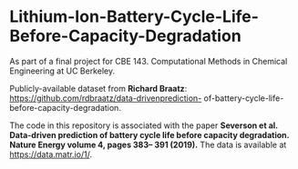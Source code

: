 # Lithium-Ion-Battery-Cycle-Life-Before-Capacity-Degradation
As part of a final project for CBE 143. Computational Methods in Chemical Engineering at UC Berkeley. 

Publicly-available dataset from **Richard Braatz**: https://github.com/rdbraatz/data-drivenprediction-
of-battery-cycle-life-before-capacity-degradation.

The code in this repository is associated with the paper **Severson et al. Data-driven prediction
of battery cycle life before capacity degradation. Nature Energy volume 4, pages 383–
391 (2019).** The data is available at https://data.matr.io/1/. 

